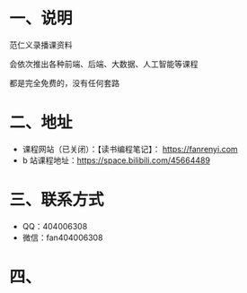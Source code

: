 # 一、说明

范仁义录播课资料

会依次推出各种前端、后端、大数据、人工智能等课程

都是完全免费的，没有任何套路

# 二、地址

- 课程网站（已关闭）：【读书编程笔记】： https://fanrenyi.com
- b 站课程地址：https://space.bilibili.com/45664489

# 三、联系方式

- QQ：404006308
- 微信：fan404006308

# 四、
